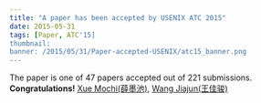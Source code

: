 ```yaml
---
title: "A paper has been accepted by USENIX ATC 2015"
date: 2015-05-31
tags: [Paper, ATC'15]
thumbnail:
banner: /2015/05/31/Paper-accepted-USENIX/atc15_banner.png
---
```

The paper is one of 47 papers accepted out of 221 submissions. **Congratulations!** [Xue Mochi(薛墨池)](http://202.120.40.100/wiki/index.php/User:xuemochi), [Wang Jiajun(王佳骏)](http://202.120.40.100/wiki/index.php/User:Amesists)
